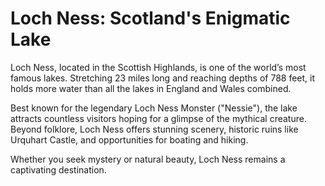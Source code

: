 # Loch Ness: Scotland's Enigmatic Lake  

Loch Ness, located in the Scottish Highlands, is one of the world’s most famous lakes. Stretching 23 miles long and reaching depths of 788 feet, it holds more water than all the lakes in England and Wales combined.  

Best known for the legendary Loch Ness Monster ("Nessie"), the lake attracts countless visitors hoping for a glimpse of the mythical creature. Beyond folklore, Loch Ness offers stunning scenery, historic ruins like Urquhart Castle, and opportunities for boating and hiking.  

Whether you seek mystery or natural beauty, Loch Ness remains a captivating destination.  
